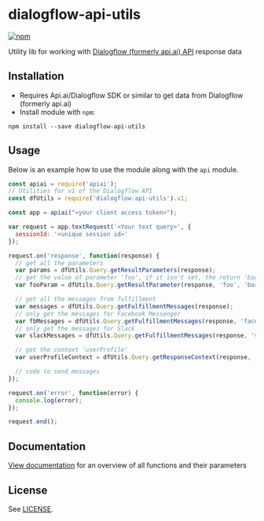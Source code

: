 # dialogflow-api-utils
[![npm](https://img.shields.io/npm/v/dialogflow-api-utils.svg)](https://www.npmjs.com/package/dialogflow-api-utils)

Utility lib for working with [Dialogflow (formerly api.ai) API](https://dialogflow.com/docs/reference/agent) response data

## Installation

* Requires Api.ai/Dialogflow SDK or similar to get data from Dialogflow (formerly api.ai)
* Install module with `npm`:
```shell
npm install --save dialogflow-api-utils
```

## Usage
Below is an example how to use the module along with the `api` module.

```javascript
const apiai = require('apiai');
// Utilities for v1 of the Dialogflow API
const dfUtils = require('dialogflow-api-utils').v1;

const app = apiai("<your client access token>");

var request = app.textRequest('<Your text query>', {
  sessionId: '<unique session id>'
});

request.on('response', function(response) {
  // get all the parameters
  var params = dfUtils.Query.getResultParameters(response);
  // get the value of parameter 'foo', if it isn't set, the return 'bar'
  var fooParam = dfUtils.Query.getResultParameter(response, 'foo', 'bar');

  // get all the messages from fulfillment
  var messages = dfUtils.Query.getFulfillmentMessages(response);
  // only get the messages for Facebook Messenger
  var fbMessages = dfUtils.Query.getFulfillmentMessages(response, 'facebook');
  // only get the messages for Slack
  var slackMessages = dfUtils.Query.getFulfillmentMessages(response, 'slack');

  // get the context 'userProfile'
  var userProfileContext = dfUtils.Query.getResponseContext(response, 'userProfile');

  // code to send messages
});

request.on('error', function(error) {
  console.log(error);
});

request.end();
```

## Documentation
[View documentation](docs/README.md) for an overview of all functions and their parameters

## License
See [LICENSE](LICENSE).

